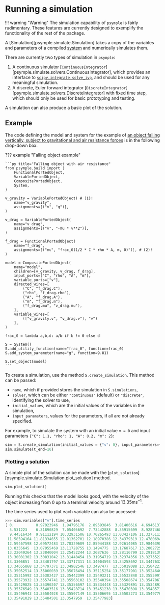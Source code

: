 # Running a simulation

!!! warning "Warning"
    The simulation capability of `psymple` is fairly rudimentary. These features are currently
    designed to exemplify the functionality of the rest of the package.

A [Simulation][psymple.simulate.Simulation] takes a copy of the variables and parameters of a compiled [system](system.md) and numerically simulates them. 

There are currently two types of simulation in `psymple`:

1. A continuous simulator [`ContinuousIntegrator`][psymple.simulate.solvers.ContinuousIntegrator], which provides an interface to [`scipy.integrate.solve_ivp`](https://docs.scipy.org/doc/scipy/reference/generated/scipy.integrate.solve_ivp.html), and should be used for any meaningful simulation.
2. A discrete, Euler forward integrator [`DiscreteIntegrator`][psymple.simulate.solvers.DiscreteIntegrator] with fixed time step, which should only be used for basic prototyping and testing.

A simulation can also produce a basic plot of the solution.

## Example

The code defining the model and system for the example of [an object falling vertically, subject to gravitational and air resistance forces](./system.md#example) is in the following drop-down box.

??? example "Falling object example"

    ```py title="Falling object with air resistance"
    from psymple.build import (
        FunctionalPortedObject, 
        VariablePortedObject,
        CompositePortedObject,
        System,
    )

    v_gravity = VariablePortedObject( # (1)!
        name="v_gravity",
        assignments=[("v", "g")], 
    )

    v_drag = VariablePortedObject(
        name="v_drag",
        assignments=[("v", "-mu * v**2")],
    )

    f_drag = FunctionalPortedObject(
        name="f_drag",
        assignments=[("mu", "frac_0(1/2 * C * rho * A, m, 0)")], # (2)!
    )

    model = CompositePortedObject(
        name="model",
        children=[v_gravity, v_drag, f_drag],
        input_ports=["C", "rho", "A", "m"],
        variable_ports=["v"],
        directed_wires=[
            ("C", "f_drag.C"),
            ("rho", "f_drag.rho"),
            ("A", "f_drag.A"),
            ("m", "f_drag.m"),
            ("f_drag.mu", "v_drag.mu"), 
        ],
        variable_wires=[
            (["v_gravity.v", "v_drag.v"], "v")
        ],
    )    

    frac_0 = lambda a,b,d: a/b if b != 0 else d

    S = System()
    S.add_utility_function(name="frac_0", function=frac_0)
    S.add_system_parameter(name="g", function=9.81)

    S.set_object(model)
    ```

To create a simulation, use the method `S.create_simulation`. This method can be passed:

- `name`, which if provided stores the simulation in `S.simulations`,
- `solver`, which can be either `"continuous"` (default) or `"discrete"`, identifying the solver to use,
- `initial_values`, which are the initial values of the variables in the simulation,
- `input_parameters`, values for the parameters, if all are not already specified.

For example, to simulate the system with an initial value `v = 0` and input parameters `{"C": 1.1, "rho": 1, "A": 0.2, "m": 2}`:

```py title="Running a simulation"
sim = S.create_simulation(initial_values = {"v": 0}, input_parameters={"C": 1.1, "rho": 1, "A": 0.2, "m": 2})
sim.simulate(t_end=10)
```

### Plotting a solution

A simple plot of the solution can be made with the [`plot_solution`][psymple.simulate.Simulation.plot_solution] method.

```py
sim.plot_solution()
```

Running this checks that the model looks good, with the velocity of the object increasing from $0$ up to a terminal velocity around $13.35 \mathrm{ms}^{-1}$.

The time series used to plot each variable can also be accessed:

```py 
>>> sim.variables["v"].time_series
[ 0.          0.97923946  1.94796176  2.89593846  3.81406616  4.69461378
  5.531223    6.31890829  7.05405692  7.73442888  8.35915699  8.92874681
  9.44516434  9.91112194 10.32931506 10.70265493 11.03427106 11.32751127
 11.58594164 11.81334655 12.01362701 12.18970386 12.34379319 12.47806946
 12.59467598 12.69572483 12.78329689 12.85944188 12.92614085 12.98463984
 13.0355645  13.07955469 13.11728755 13.1494775  13.17687617 13.2002725
 13.22049264 13.23840004 13.25452244 13.2687636  13.28116799 13.2918139
 13.30081302 13.30831042 13.31448454 13.31954719 13.32374356 13.32735222
 13.3306851  13.33401797 13.33717311 13.34004593 13.34258692 13.34476324
 13.34655868 13.34797371 13.34902546 13.3497477  13.35019088 13.35042211
 13.35052514 13.35060039 13.35076494 13.35115254 13.35177901 13.35246466
 13.35315992 13.35382427 13.35442399 13.35493211 13.35532848 13.35559975
 13.35573932 13.35574741 13.35563102 13.35540394 13.35508674 13.35470679
 13.35429825 13.35390207 13.35356597 13.35334448 13.35329891 13.35348937
 13.35376549 13.35403516 13.35428714 13.35451238 13.35470398 13.35485719
 13.35496943 13.35504028 13.35507149 13.35506695 13.35503273 13.35497705
 13.35491029 13.35484501 13.3547959  13.35477983]
```